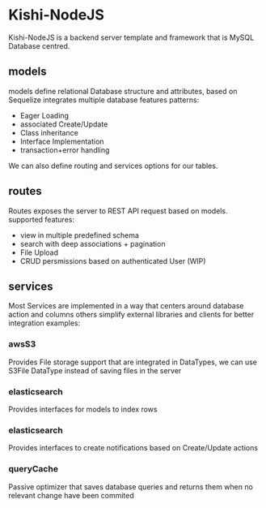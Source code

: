 # Kishi-NodeJS

Kishi-NodeJS is a backend server template and framework that is MySQL Database centred.

## models

models define relational Database structure and attributes, based on Sequelize
integrates multiple database features patterns:

- Eager Loading
- associated Create/Update
- Class inheritance
- Interface Implementation
- transaction+error handling

We can also define routing and services options for our tables.

## routes

Routes exposes the server to REST API request based on models.
supported features:

- view in multiple predefined schema
- search with deep associations + pagination
- File Upload
- CRUD persmissions based on authenticated User (WIP)

## services

Most Services are implemented in a way that centers around database action and columns
others simplify external libraries and clients for better integration
examples:

### awsS3 

Provides File storage support that are integrated in DataTypes, we can use S3File DataType instead of saving files in the server

### elasticsearch 

Provides interfaces for models to index rows

### elasticsearch 

Provides interfaces to create notifications based on Create/Update actions

### queryCache 

Passive optimizer that saves database queries and returns them when no relevant change have been commited
